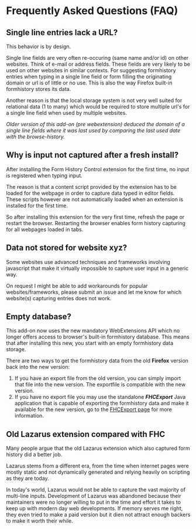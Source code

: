 # Frequently Asked Questions (FAQ)

## Single line entries lack a URL?
This behavior is by design. 

Single line fields are very often re-occuring (same name and/or id) on other websites.
Think of e-mail or address fields.
These fields are very likely to be used on other websites in similar contexts.
For suggesting formhistory entries when typing in a single line field or form filling the originating domain or url is
of little or no use. This is also the way Firefox built-in formhistory stores its data.

Another reason is that the local storage system is not very well suited for relational data (1 to many) which would
be required to store multiple url's for a single line field when used by multiple websites.

_Older version of this add-on (pre webextension) deduced the domain of a single line fields where it was last used by
comparing the last used date with the browse-history._

## Why is input not captured after a fresh install?
After installing the Form History Control extension for the first time, no input is registered when typing input.

The reason is that a content script provided by the extension has to be loaded for the webpage in order to
capture data typed in editor fields. These scripts however are not automatically loaded when an extension is installed
for the first time.

So after installing this extension for the very first time, refresh the page or restart the browser. Restarting the
browser enables form history capturing for all webpages loaded in tabs.  

## Data not stored for website xyz?
Some websites use advanced techniques and frameworks involving javascript that make it virtually impossible to capture
user input in a generic way.

On request I might be able to add workarounds for popular websites/frameworks, please submit an issue and let me know for
which website(s) capturing entries does not work.

## Empty database?
This add-on now uses the new mandatory WebExtensions API which no longer offers access to
browser's built-in formhistory database. This means that after installing this new, you start with an empty
formhistory data storage.

There are two ways to get the formhistory data from the old **Firefox** version back into the new version:

1. If you have an export file from the old version, you can simply import that file into the new
   version. The exportfile is compatible with the new version.
1. If you have no export file you may use the standalone __*FHCExport*__ Java application that
   is capable of exporting the formhistory data and make it available for the new version,
   go to the [FHCExport page](../FHCExport.md) for more information.

## Old Lazarus extension compared with FHC

Many people argue that the old Lazarus extension which also captured form history did a better job.

Lazarus stems from a different era, from the time when internet pages were mostly static and not dynamically generated
and relying heavily on scripting as they are today.  

In today's world, Lazarus would not be able to capture the vast majority of multi-line inputs.
Development of Lazarus was abandoned because their maintainers were no longer willing to put in the time and effort
it takes to keep up with modern day web developments.
If memory serves me right, they even tried to make a paid version but it dien not attract enough backers to make it
worth their while.
